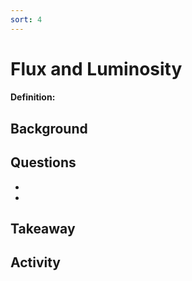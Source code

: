 ```yaml
---
sort: 4
---
```


# Flux and Luminosity

#### Definition: 

## Background


## Questions

-
-

## Takeaway


## Activity